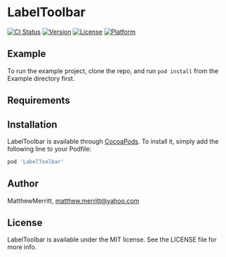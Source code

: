 # LabelToolbar

[![CI Status](https://img.shields.io/travis/MatthewMerritt/LabelToolbar.svg?style=flat)](https://travis-ci.org/MatthewMerritt/LabelToolbar)
[![Version](https://img.shields.io/cocoapods/v/LabelToolbar.svg?style=flat)](https://cocoapods.org/pods/LabelToolbar)
[![License](https://img.shields.io/cocoapods/l/LabelToolbar.svg?style=flat)](https://cocoapods.org/pods/LabelToolbar)
[![Platform](https://img.shields.io/cocoapods/p/LabelToolbar.svg?style=flat)](https://cocoapods.org/pods/LabelToolbar)

## Example

To run the example project, clone the repo, and run `pod install` from the Example directory first.

## Requirements

## Installation

LabelToolbar is available through [CocoaPods](https://cocoapods.org). To install
it, simply add the following line to your Podfile:

```ruby
pod 'LabelToolbar'
```

## Author

MatthewMerritt, matthew.merritt@yahoo.com

## License

LabelToolbar is available under the MIT license. See the LICENSE file for more info.
